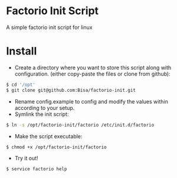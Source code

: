 # Factorio Init Script
A simple factorio init script for linux

# Install
- Create a directory where you want to store this script along with configuration. (either copy-paste the files or clone from github):

 ```bash
 $ cd '/opt'
 $ git clone git@github.com:Bisa/factorio-init.git
 ```
- Rename config.example to config and modify the values within according to your setup.
- Symlink the init script:

 ```bash
 $ ln -s /opt/factorio-init/factorio /etc/init.d/factorio
 ```
- Make the script executable:

 ```bash
 $ chmod +x /opt/factorio-init/factorio
 ```
- Try it out!

 ```bash
 $ service factorio help
 ```
